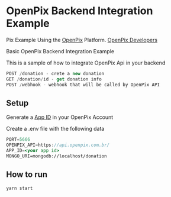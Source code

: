 # OpenPix Backend Integration Example

Pix Example Using the [OpenPix](https://openpix.com.br/) Platform. [OpenPix Developers](https://developers.openpix.com.br/)

Basic OpenPix Backend Integration Example

This is a sample of how to integrate OpenPix Api in your backend

```jsx
POST /donation - crete a new donation
GET /donation/id - get donation info
POST /webhook - webhook that will be called by OpenPix API
```

## Setup
Generate a [App ID](https://developers.openpix.com.br/docs/plugin/app-id) in your OpenPix Account

Create a .env file with the following data

```jsx
PORT=5666
OPENPIX_API=https://api.openpix.com.br/
APP_ID=<your app id>
MONGO_URI=mongodb://localhost/donation
```

## How to run

```jsx
yarn start
```
